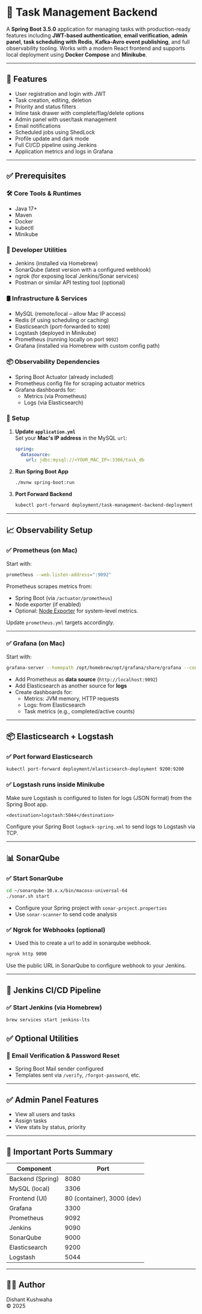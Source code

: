 # 📝 Task Management Backend

A **Spring Boot 3.5.0** application for managing tasks with production-ready features including **JWT-based authentication**, **email verification**, **admin panel**, **task scheduling with Redis**, **Kafka-Avro event publishing**, and full observability tooling. Works with a modern React frontend and supports local deployment using **Docker Compose** and **Minikube**.

---

## 🚀 Features

- User registration and login with JWT
- Task creation, editing, deletion
- Priority and status filters
- Inline task drawer with complete/flag/delete options
- Admin panel with user/task management
- Email notifications
- Scheduled jobs using ShedLock
- Profile update and dark mode
- Full CI/CD pipeline using Jenkins
- Application metrics and logs in Grafana

---

## ✅ Prerequisites

### 🛠️ Core Tools & Runtimes
- Java 17+
- Maven
- Docker
- kubectl
- Minikube

### 🧰 Developer Utilities
- Jenkins (installed via Homebrew)
- SonarQube (latest version with a configured webhook)
- ngrok (for exposing local Jenkins/Sonar services)
- Postman or similar API testing tool (optional)

### 🛢️ Infrastructure & Services
- MySQL (remote/local – allow Mac IP access)
- Redis (if using scheduling or caching)
- Elasticsearch (port-forwarded to `9200`)
- Logstash (deployed in Minikube)
- Prometheus (running locally on port `9092`)
- Grafana (installed via Homebrew with custom config path)

### 📦 Observability Dependencies
- Spring Boot Actuator (already included)
- Prometheus config file for scraping actuator metrics
- Grafana dashboards for:
    - Metrics (via Prometheus)
    - Logs (via Elasticsearch)


### 🔧 Setup

1. **Update `application.yml`**  
   Set your **Mac's IP address** in the MySQL `url`:
   ```yaml
   spring:
     datasource:
       url: jdbc:mysql://<YOUR_MAC_IP>:3306/task_db
   ```

2. **Run Spring Boot App**
   ```bash
   ./mvnw spring-boot:run
   ```

3. **Port Forward Backend**
   ```bash
   kubectl port-forward deployment/task-management-backend-deployment 8080:8080
   ```
---

## 📈 Observability Setup

### ✅ Prometheus (on Mac)

Start with:
```bash
prometheus --web.listen-address=":9092"
```

Prometheus scrapes metrics from:
- Spring Boot (via `/actuator/prometheus`)
- Node exporter (if enabled)
- Optional: [Node Exporter](https://prometheus.io/docs/guides/node-exporter/) for system-level metrics.


Update `prometheus.yml` targets accordingly.

---

### ✅ Grafana (on Mac)

Start with:
```bash
grafana-server --homepath /opt/homebrew/opt/grafana/share/grafana --config ~/grafana-config/grafana.ini
```

- Add Prometheus as **data source** (`http://localhost:9092`)
- Add Elasticsearch as another source for **logs**
- Create dashboards for:
    - Metrics: JVM memory, HTTP requests
    - Logs: from Elasticsearch
    - Task metrics (e.g., completed/active counts)

---

## 📦 Elasticsearch + Logstash

### ✅ Port forward Elasticsearch
```bash
kubectl port-forward deployment/elasticsearch-deployment 9200:9200
```

### ✅ Logstash runs inside Minikube
Make sure Logstash is configured to listen for logs (JSON format) from the Spring Boot app.
```
<destination>logstash:5044</destination>
```
Configure your Spring Boot `logback-spring.xml` to send logs to Logstash via TCP.

---

## 📊 SonarQube

### ✅ Start SonarQube
```bash
cd ~/sonarqube-10.x.x/bin/macosx-universal-64
./sonar.sh start
```

- Configure your Spring project with `sonar-project.properties`
- Use `sonar-scanner` to send code analysis

### ✅ Ngrok for Webhooks (optional)
- Used this to create a url to add in sonarqube webhook.
```bash
ngrok http 9090
```

Use the public URL in SonarQube to configure webhook to your Jenkins.

---

## 🔄 Jenkins CI/CD Pipeline

### ✅ Start Jenkins (via Homebrew)
```bash
brew services start jenkins-lts
```

## ✅ Optional Utilities

### 🔐 Email Verification & Password Reset

- Spring Boot Mail sender configured
- Templates sent via `/verify`, `/forgot-password`, etc.

---

## ✅ Admin Panel Features

- View all users and tasks
- Assign tasks
- View stats by status, priority

---

## 📁 Important Ports Summary

| Component         | Port                       |
|------------------|----------------------------|
| Backend (Spring) | 8080                       |
| MySQL (local)    | 3306                       |
| Frontend (UI)    | 80 (container), 3000 (dev) |
| Grafana          | 3300                       |
| Prometheus       | 9092                       |
| Jenkins          | 9090                       |
| SonarQube        | 9000                       |
| Elasticsearch    | 9200                       |
| Logstash         | 5044                       |

---

## 👨‍💻 Author

Dishant Kushwaha  
© 2025
